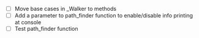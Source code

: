 - [ ] Move base cases in _Walker to methods
- [ ] Add a parameter to path_finder function to enable/disable info printing at console
- [ ] Test path_finder function